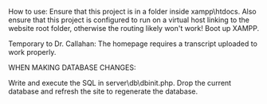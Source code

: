 How to use: Ensure that this project is in a folder inside xampp\htdocs. Also ensure that this project is configured to run on a virtual host linking to the website root folder, otherwise the routing likely won't work! Boot up XAMPP. 

Temporary to Dr. Callahan: The homepage requires a transcript uploaded to work properly.

WHEN MAKING DATABASE CHANGES:

Write and execute the SQL in server\db\dbinit.php.
Drop the current database and refresh the site to regenerate the database.
